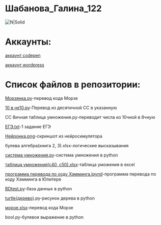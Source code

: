 # Шабанова_Галина_122
![N|Solid](https://scientificrussia.ru/images/b/teb-full.jpg)
# Аккаунты:


[аккаунт codepen](https://codepen.io/Galua122)


[аккаунт wordpress](https://wordpress.com/home/reallife979489743.wordpress.com)
 
 
# Список файлов в репозитории:


[Морзянка.py](https://github.com/Galua122/works/blob/main/%D0%BC%D0%BE%D1%80%D0%B7%D1%8F%D0%BD%D0%BA%D0%B0.py)-перевод кода Морзе


[10 в не10.py](https://github.com/Galua122/works/blob/main/10%20%D0%BD%D0%B510.py)-Перевод из десятичной СС в указанную 


СС 8ичная таблица умножения.py-переводит числа из 10чной в 8чную


[ЕГЭ.txt](https://github.com/Galua122/works/blob/main/%D0%95%D0%93%D0%AD.txt)-1 задание ЕГЭ


[Нейронка.png](https://github.com/Galua122/works/blob/main/%D0%9D%D0%B5%D0%B9%D1%80%D0%BE%D0%BD%D0%BA%D0%B0.png)-скриншот из нейросимулятора


булева алгебра(книга 2, 3).xlsx-логические высказывания


[система умножения.py](https://github.com/Galua122/works/blob/main/%D1%81%D0%B8%D1%81%D1%82%D0%B5%D0%BC%D0%B0%20%D1%83%D0%BC%D0%BD%D0%BE%D0%B6%D0%B5%D0%BD%D0%B8%D1%8F.py)-система умножения в python


[таблица умножения(с40, с50).xlsx](https://github.com/Galua122/works/blob/main/%D1%8140%2C%D1%8150.xlsx)-таблица уможения в excel


[программа перевода по ходу Хэмминга.ipynd](https://github.com/Galua122/works/blob/main/%D0%BF%D1%80%D0%BE%D0%B3%D1%80%D0%B0%D0%BC%D0%BC%D0%B0%20%D0%BF%D0%B5%D1%80%D0%B5%D0%B2%D0%BE%D0%B4%D0%B0%20%D0%BF%D0%BE%20%D1%85%D0%BE%D0%B4%D1%83%20%D0%A5%D1%8D%D0%BC%D0%BC%D0%B8%D0%BD%D0%B3%D0%B0.ipynb)-программа перевода по коду Хэмминга в Юпитере


[BDtest.py](https://github.com/Galua122/works/blob/main/bdtest.py)-база данных в python


[turtle(дерево)](https://github.com/Galua122/works/tree/main/turtle).py-рисунок дерева в python


[морзе.xlsx](https://github.com/Galua122/works/blob/main/%D0%BC%D0%BE%D1%80%D0%B7%D0%B0.xlsx)-перевод кода Морзе


bool.py-булевое выражение в python

